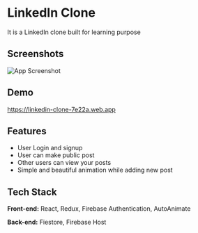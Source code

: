 
# LinkedIn Clone

It is a LinkedIn clone built for learning purpose


## Screenshots

![App Screenshot](https://i.postimg.cc/jS3vRxPW/linkedin.png)


## Demo

https://linkedin-clone-7e22a.web.app

## Features

- User Login and signup
- User can make public post
- Other users can view your posts
- Simple and beautiful animation while adding new post

## Tech Stack

**Front-end:** React, Redux, Firebase Authentication, AutoAnimate

**Back-end:** Fiestore, Firebase Host

